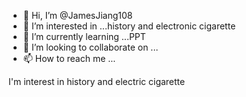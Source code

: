 - 👋 Hi, I’m @JamesJiang108
- 👀 I’m interested in ...history and electronic cigarette
- 🌱 I’m currently learning ...PPT
- 💞️ I’m looking to collaborate on ...
- 📫 How to reach me ...

<!---
JamesJiang108/JamesJiang108 is a ✨ special ✨ repository because its `README.md` (this file) appears on your GitHub profile.
You can click the Preview link to take a look at your changes.
--->I'm interest in history and electric cigarette

